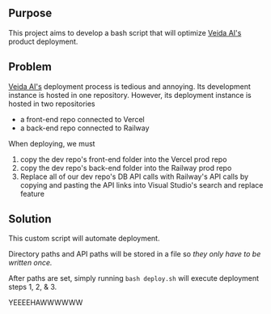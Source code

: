 Purpose
-------
This project aims to develop a bash script that will optimize [Veida AI's](https://veidaai.com/) product deployment.

Problem
-------
[Veida AI's](https://veidaai.com/) deployment process is tedious and annoying. 
Its development instance is hosted in one repository. However, its deployment instance is hosted in two repositories
- a front-end repo connected to Vercel
- a back-end repo connected to Railway

When deploying, we must 
1. copy the dev repo's front-end folder into the Vercel prod repo
2. copy the dev repo's back-end folder into the Railway prod repo
3. Replace all of our dev repo's DB API calls with Railway's API calls by copying and pasting the API links into Visual Studio's search and replace feature

Solution
--------
This custom script will automate deployment.

Directory paths and API paths will be stored in a file so *they only have to be written once.*

After paths are set, simply running `bash deploy.sh` will execute deployment steps 1, 2, & 3.

YEEEEHAWWWWWW